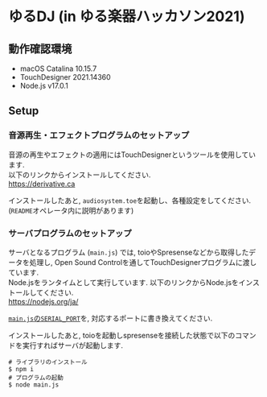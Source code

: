 # ゆるDJ (in ゆる楽器ハッカソン2021)

## 動作確認環境

- macOS Catalina 10.15.7
- TouchDesigner 2021.14360
- Node.js v17.0.1

## Setup

### 音源再生・エフェクトプログラムのセットアップ

音源の再生やエフェクトの適用にはTouchDesignerというツールを使用しています.  
以下のリンクからインストールしてください.  
https://derivative.ca

インストールしたあと, `audiosystem.toe`を起動し、各種設定をしてください.(`README`オペレータ内に説明があります)

### サーバプログラムのセットアップ

サーバとなるプログラム (`main.js`) では, toioやSpresenseなどから取得したデータを処理し, Open Sound Controlを通してTouchDesignerプログラムに渡しています.  
Node.jsをランタイムとして実行しています. 以下のリンクからNode.jsをインストールしてください.  
https://nodejs.org/ja/

[`main.js`の`SERIAL_PORT`](https://github.com/shikibu9419/yuru-DJ/blob/main/main.js#L9)を, 対応するポートに書き換えてください.

インストールしたあと, toioを起動しspresenseを接続した状態で以下のコマンドを実行すればサーバが起動します.

```shell
# ライブラリのインストール
$ npm i
# プログラムの起動
$ node main.js
```
